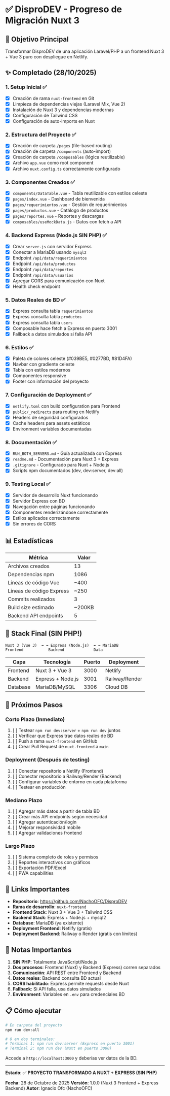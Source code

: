 # ✅ DisproDEV - Progreso de Migración Nuxt 3

## 🎯 Objetivo Principal
Transformar DisproDEV de una aplicación Laravel/PHP a un frontend Nuxt 3 + Vue 3 puro con despliegue en Netlify.

## ✨ Completado (28/10/2025)

### 1. Setup Inicial ✅
- [x] Creación de rama `nuxt-frontend` en Git
- [x] Limpieza de dependencias viejas (Laravel Mix, Vue 2)
- [x] Instalación de Nuxt 3 y dependencias modernas
- [x] Configuración de Tailwind CSS
- [x] Configuración de auto-imports en Nuxt

### 2. Estructura del Proyecto ✅
- [x] Creación de carpeta `/pages` (file-based routing)
- [x] Creación de carpeta `/components` (auto-import)
- [x] Creación de carpeta `/composables` (lógica reutilizable)
- [x] Archivo `app.vue` como root component
- [x] Archivo `nuxt.config.ts` correctamente configurado

### 3. Componentes Creados ✅
- [x] `components/DataTable.vue` - Tabla reutilizable con estilos celeste
- [x] `pages/index.vue` - Dashboard de bienvenida
- [x] `pages/requerimientos.vue` - Gestión de requerimientos
- [x] `pages/productos.vue` - Catálogo de productos
- [x] `pages/reportes.vue` - Reportes y descargas
- [x] `composables/useMockData.js` - Datos con fetch a API

### 4. Backend Express (Node.js SIN PHP) ✅
- [x] Crear `server.js` con servidor Express
- [x] Conectar a MariaDB usando `mysql2`
- [x] Endpoint `/api/data/requerimientos`
- [x] Endpoint `/api/data/productos`
- [x] Endpoint `/api/data/reportes`
- [x] Endpoint `/api/data/usuarios`
- [x] Agregar CORS para comunicación con Nuxt
- [x] Health check endpoint

### 5. Datos Reales de BD ✅
- [x] Express consulta tabla `requerimientos`
- [x] Express consulta tabla `productos`
- [x] Express consulta tabla `users`
- [x] Composable hace fetch a Express en puerto 3001
- [x] Fallback a datos simulados si falla API

### 6. Estilos ✅
- [x] Paleta de colores celeste (#039BE5, #0277BD, #81D4FA)
- [x] Navbar con gradiente celeste
- [x] Tabla con estilos modernos
- [x] Componentes responsive
- [x] Footer con información del proyecto

### 7. Configuración de Deployment ✅
- [x] `netlify.toml` con build configuration para Frontend
- [x] `public/_redirects` para routing en Netlify
- [x] Headers de seguridad configurados
- [x] Cache headers para assets estáticos
- [x] Environment variables documentadas

### 8. Documentación ✅
- [x] `RUN_BOTH_SERVERS.md` - Guía actualizada con Express
- [x] `readme.md` - Documentación para Nuxt 3 + Express
- [x] `.gitignore` - Configurado para Nuxt + Node.js
- [x] Scripts npm documentados (dev, dev:server, dev:all)

### 9. Testing Local ✅
- [x] Servidor de desarrollo Nuxt funcionando
- [x] Servidor Express con BD
- [x] Navegación entre páginas funcionando
- [x] Componentes renderizándose correctamente
- [x] Estilos aplicados correctamente
- [x] Sin errores de CORS

## 📊 Estadísticas

| Métrica | Valor |
|---------|-------|
| Archivos creados | 13 |
| Dependencias npm | 1086 |
| Líneas de código Vue | ~400 |
| Líneas de código Express | ~250 |
| Commits realizados | 3 |
| Build size estimado | ~200KB |
| Backend API endpoints | 5 |

## 🚀 Stack Final (SIN PHP!)

```
Nuxt 3 (Vue 3)  ← → Express (Node.js)  ← → MariaDB
Frontend           Backend             Data
```

| Capa | Tecnología | Puerto | Deployment |
|------|-----------|--------|-----------|
| Frontend | Nuxt 3 + Vue 3 | 3000 | Netlify |
| Backend | Express + Node.js | 3001 | Railway/Render |
| Database | MariaDB/MySQL | 3306 | Cloud DB |

## 🚀 Próximos Pasos

### Corto Plazo (Inmediato)
1. [ ] Testear `npm run dev:server` + `npm run dev` juntos
2. [ ] Verificar que Express trae datos reales de BD
3. [ ] Push a rama `nuxt-frontend` en GitHub
4. [ ] Crear Pull Request de `nuxt-frontend` a `main`

### Deployment (Después de testing)
1. [ ] Conectar repositorio a Netlify (Frontend)
2. [ ] Conectar repositorio a Railway/Render (Backend)
3. [ ] Configurar variables de entorno en cada plataforma
4. [ ] Testear en producción

### Mediano Plazo
1. [ ] Agregar más datos a partir de tabla BD
2. [ ] Crear más API endpoints según necesidad
3. [ ] Agregar autenticación/login
4. [ ] Mejorar responsividad mobile
5. [ ] Agregar validaciones frontend

### Largo Plazo
1. [ ] Sistema completo de roles y permisos
2. [ ] Reportes interactivos con gráficos
3. [ ] Exportación PDF/Excel
4. [ ] PWA capabilities

## 🔗 Links Importantes

- **Repositorio**: https://github.com/NachoOFC/DisproDEV
- **Rama de desarrollo**: `nuxt-frontend`
- **Frontend Stack**: Nuxt 3 + Vue 3 + Tailwind CSS
- **Backend Stack**: Express + Node.js + mysql2
- **Database**: MariaDB (ya existente)
- **Deployment Frontend**: Netlify (gratis)
- **Deployment Backend**: Railway o Render (gratis con límites)

## 📝 Notas Importantes

1. **SIN PHP**: Totalmente JavaScript/Node.js
2. **Dos procesos**: Frontend (Nuxt) y Backend (Express) corren separados
3. **Comunicación**: API REST entre Frontend y Backend
4. **Datos reales**: Backend consulta BD actual
5. **CORS habilitado**: Express permite requests desde Nuxt
6. **Fallback**: Si API falla, usa datos simulados
7. **Environment**: Variables en `.env` para credenciales BD

## 📋 Cómo ejecutar

```bash
# En carpeta del proyecto
npm run dev:all

# O en dos terminales:
# Terminal 1: npm run dev:server (Express en puerto 3001)
# Terminal 2: npm run dev (Nuxt en puerto 3000)
```

Accede a `http://localhost:3000` y deberías ver datos de la BD.

---

**Estado**: ✅ **PROYECTO TRANSFORMADO A NUXT + EXPRESS (SIN PHP)**

**Fecha**: 28 de Octubre de 2025
**Versión**: 1.0.0 (Nuxt 3 Frontend + Express Backend)
**Autor**: Ignacio Ofc (NachoOFC)
